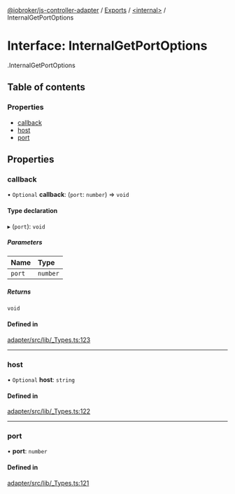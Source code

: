 [@iobroker/js-controller-adapter](../README.md) / [Exports](../modules.md) / [<internal\>](../modules/internal_.md) / InternalGetPortOptions

# Interface: InternalGetPortOptions

[<internal>](../modules/internal_.md).InternalGetPortOptions

## Table of contents

### Properties

- [callback](internal_.InternalGetPortOptions.md#callback)
- [host](internal_.InternalGetPortOptions.md#host)
- [port](internal_.InternalGetPortOptions.md#port)

## Properties

### callback

• `Optional` **callback**: (`port`: `number`) => `void`

#### Type declaration

▸ (`port`): `void`

##### Parameters

| Name | Type |
| :------ | :------ |
| `port` | `number` |

##### Returns

`void`

#### Defined in

[adapter/src/lib/_Types.ts:123](https://github.com/ioBroker/ioBroker.js-controller/blob/931c925a/packages/adapter/src/lib/_Types.ts#L123)

___

### host

• `Optional` **host**: `string`

#### Defined in

[adapter/src/lib/_Types.ts:122](https://github.com/ioBroker/ioBroker.js-controller/blob/931c925a/packages/adapter/src/lib/_Types.ts#L122)

___

### port

• **port**: `number`

#### Defined in

[adapter/src/lib/_Types.ts:121](https://github.com/ioBroker/ioBroker.js-controller/blob/931c925a/packages/adapter/src/lib/_Types.ts#L121)
